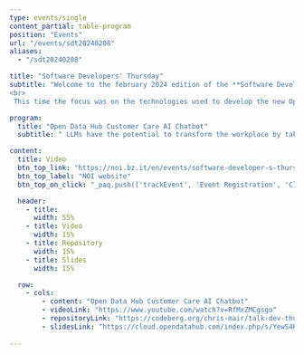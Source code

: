 ```yaml
---
type: events/single
content_partial: table-program
position: "Events"
url: "/events/sdt20240208"
aliases:
  - "/sdt20240208"

title: "Software Developers' Thursday"
subtitle: "Welcome to the february 2024 edition of the **Software Developers' Thursday**! This event is a monthly meetup of the South Tyrolean developers community, to discuss about innovative software solutions and technnologies. 
<br>
 This time the focus was on the technologies used to develop the new Open Data Hub AI based chatbot, that the Open Data Hub customer care team uses to improve and speedup the ticket elaboration."

program:
  title: "Open Data Hub Customer Care AI Chatbot"
  subtitle: " LLMs have the potential to transform the workplace by taking over language processing tasks previously performed by humans. This is particularly true in areas such as customer service and software development. To explore the possibilities of LLMs, the Open Data Hub team set out to create a proof of concept chatbot. Drawing on an extensive pool of project data, such as code on GitHub, documentation and the project website, this chatbot helps the Open Data Hub's customer support team to assist their customers. Chris Mair will discuss the technologies used, the challenges faced and the results of this first PoC."

content:
  title: Video
  btn_top_link: "https://noi.bz.it/en/events/software-developer-s-thursday/6389d893-6c6a-437b-a370-1e77a4e67b75"
  btn_top_label: "NOI website"
  btn_top_on_click: "_paq.push(['trackEvent', 'Event Registration', 'Click', 'SDT video']);"

  header:
    - title: 
      width: 55%
    - title: Video
      width: 15%
    - title: Repository
      width: 15%
    - title: Slides
      width: 15%

  row:
    - cols:
        - content: "Open Data Hub Customer Care AI Chatbot"
        - videoLink: "https://www.youtube.com/watch?v=RfMxZMCgsgo"
        - repositoryLink: "https://codeberg.org/chris-mair/talk-dev-thu-20240208"
        - slidesLink: "https://cloud.opendatahub.com/index.php/s/YewS4KyHEkQbaZA"
  
---
```

